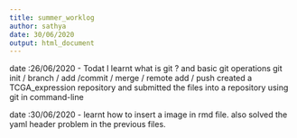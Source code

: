 ```yaml
---
title: summer_worklog
author: sathya
date: 30/06/2020
output: html_document
---
```


 date :26/06/2020 -
 Todat I learnt what is git ? and basic git operations
 git init / branch / add /commit / merge / remote add / push
 created a TCGA_expression repository and  submitted the files into a repository using git in command-line

 date :30/06/2020 -
 learnt how to insert a image in rmd file.
 also solved the yaml header problem in the previous files.